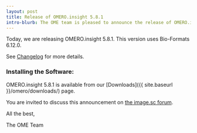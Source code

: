 ```yaml
---
layout: post
title: Release of OMERO.insight 5.8.1
intro-blurb: The OME team is pleased to announce the release of OMERO.insight 5.8.1
---
```


Today, we are releasing OMERO.insight 5.8.1. This version uses Bio-Formats 6.12.0.

See [Changelog](https://github.com/ome/omero-insight/blob/v5.8.1/CHANGELOG.md) for more details.

### Installing the Software:

OMERO.insight 5.8.1 is available from our
[Downloads]({{ site.baseurl }}/omero/downloads/) page.

You are invited to discuss this announcement on
[the image.sc forum](https://forum.image.sc/).

All the best,

The OME Team
